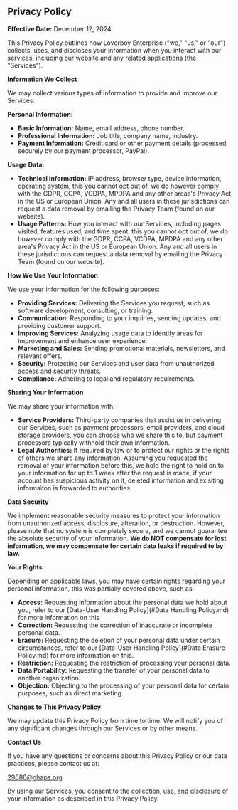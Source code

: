 ## Privacy Policy

**Effective Date:** December 12, 2024

This Privacy Policy outlines how Loverboy Enterprise ("we," "us," or "our") collects, uses, and discloses your information when you interact with our services, including our website and any related applications (the "Services").

**Information We Collect**

We may collect various types of information to provide and improve our Services:

**Personal Information:**

* **Basic Information:** Name, email address, phone number.
* **Professional Information:** Job title, company name, industry.
* **Payment Information:** Credit card or other payment details (processed securely by our payment processor, PayPal).

**Usage Data:**

* **Technical Information:** IP address, browser type, device information, operating system, this you cannot opt out of, we do however comply with the GDPR, CCPA, VCDPA, MPDPA and any other areas's Privacy Act in the US or European Union. Any and all users in these jurisdictions can request a data removal by emailing the Privacy Team (found on our website).
* **Usage Patterns:** How you interact with our Services, including pages visited, features used, and time spent, this you cannot opt out of, we do however comply with the GDPR, CCPA, VCDPA, MPDPA and any other area's Privacy Act in the US or European Union. Any and all users in these jurisdictions can request a data removal by emailing the Privacy Team (found on our website).

**How We Use Your Information**

We use your information for the following purposes:

* **Providing Services:** Delivering the Services you request, such as software development, consulting, or training.
* **Communication:** Responding to your inquiries, sending updates, and providing customer support.
* **Improving Services:** Analyzing usage data to identify areas for improvement and enhance user experience.
* **Marketing and Sales:** Sending promotional materials, newsletters, and relevant offers.
* **Security:** Protecting our Services and user data from unauthorized access and security threats.
* **Compliance:** Adhering to legal and regulatory requirements.

**Sharing Your Information**

We may share your information with:

* **Service Providers:** Third-party companies that assist us in delivering our Services, such as payment processors, email providers, and cloud storage providers, you can choose who we share this to, but payment processors typically withhold their own information.
* **Legal Authorities:** If required by law or to protect our rights or the rights of others we share any information. Assuming you requested the removal of your information before this, we hold the right to hold on to your information for up to 1 week after the request is made, if your account has suspicious activity on it, deleted information and exisiting informaiton is forwarded to authorities.

**Data Security**

We implement reasonable security measures to protect your information from unauthorized access, disclosure, alteration, or destruction. However, please note that no system is completely secure, and we cannot guarantee the absolute security of your information. **We do NOT compensate for lost information, we may compensate for certain data leaks if required to by law.**

**Your Rights**

Depending on applicable laws, you may have certain rights regarding your personal information, this was partially covered above, such as:

* **Access:** Requesting information about the personal data we hold about you, refer to our [Data-User Handling Policy](#Data Handling Policy.md) for more information on this 
* **Correction:** Requesting the correction of inaccurate or incomplete personal data.
* **Erasure:** Requesting the deletion of your personal data under certain circumstances, refer to our [Data-User Handling Policy](#Data Erasure Policy.md) for more information on this.
* **Restriction:** Requesting the restriction of processing your personal data.
* **Data Portability:** Requesting the transfer of your personal data to another organization.
* **Objection:** Objecting to the processing of your personal data for certain purposes, such as direct marketing.

**Changes to This Privacy Policy**

We may update this Privacy Policy from time to time. We will notify you of any significant changes through our Services or by other means.

**Contact Us**

If you have any questions or concerns about this Privacy Policy or our data practices, please contact us at:

29686@ghaps.org

By using our Services, you consent to the collection, use, and disclosure of your information as described in this Privacy Policy.
